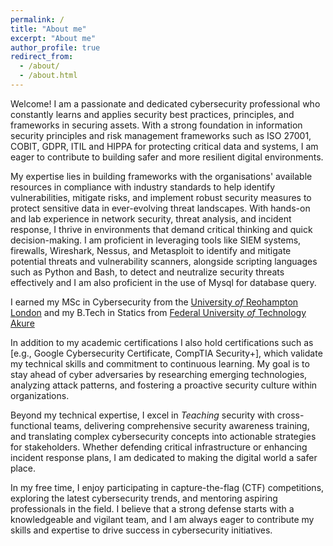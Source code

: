 ```yaml
---
permalink: /
title: "About me"
excerpt: "About me"
author_profile: true
redirect_from: 
  - /about/
  - /about.html
---
```


Welcome! I am a passionate and dedicated cybersecurity professional who constantly learns and applies security best practices, principles, and frameworks in securing assets. With a strong foundation in information security principles and risk management frameworks such as ISO 27001, COBIT, GDPR, ITIL and HIPPA for protecting critical data and systems, I am eager to contribute to building safer and more resilient digital environments.

My expertise lies in building frameworks with the organisations' available resources in compliance with industry standards to help identify vulnerabilities, mitigate risks, and implement robust security measures to protect sensitive data in ever-evolving threat landscapes. 
With hands-on and lab experience in network security, threat analysis, and incident response, I thrive in environments that demand critical thinking and quick decision-making. I am proficient in leveraging tools like SIEM systems, firewalls, Wireshark, Nessus, and Metasploit to identify and mitigate potential threats and vulnerability scanners, alongside scripting languages such as Python and Bash, to detect and neutralize security threats effectively and I am also proficient in the use of Mysql for database query. 

I earned my MSc in Cybersecurity from the
[University *of* Reohampton London]([https://www.roehampton.ac.uk/]) and my
B.Tech in Statics from [Federal University *of* Technology Akure]([https://www.futa.edu.ng/])

In addition to my academic certifications I also hold certifications such as [e.g., Google Cybersecurity Certificate, CompTIA Security+], which validate my technical skills and commitment to continuous learning. 
My goal is to stay ahead of cyber adversaries by researching emerging technologies, analyzing attack patterns, and fostering a proactive security culture within organizations.

Beyond my technical expertise, I excel in *Teaching* security with cross-functional teams, delivering comprehensive security awareness training, and translating complex cybersecurity concepts into actionable strategies for stakeholders. Whether defending critical infrastructure or enhancing incident response plans, I am dedicated to making the digital world a safer place.

In my free time, I enjoy participating in capture-the-flag (CTF) competitions, exploring the latest cybersecurity trends, and mentoring aspiring professionals in the field. I believe that a strong defense starts with a knowledgeable and vigilant team, and I am always eager to contribute my skills and expertise to drive success in cybersecurity initiatives.
